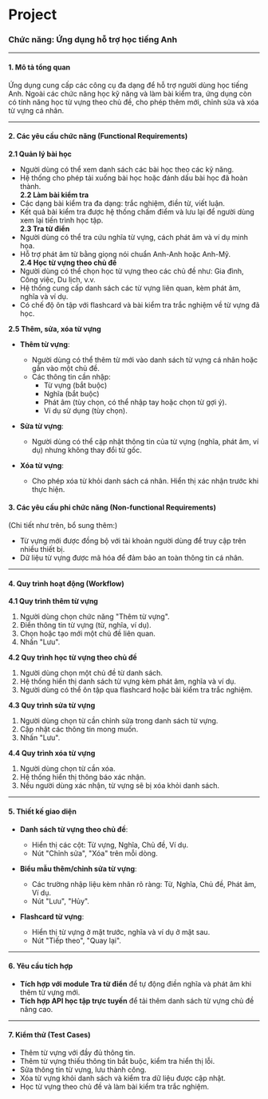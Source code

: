 # Project

### Chức năng: Ứng dụng hỗ trợ học tiếng Anh  

---

#### 1. Mô tả tổng quan  
Ứng dụng cung cấp các công cụ đa dạng để hỗ trợ người dùng học tiếng Anh. Ngoài các chức năng học kỹ năng và làm bài kiểm tra, ứng dụng còn có tính năng học từ vựng theo chủ đề, cho phép thêm mới, chỉnh sửa và xóa từ vựng cá nhân.  

---

#### 2. Các yêu cầu chức năng (Functional Requirements)  

**2.1 Quản lý bài học**  
- Người dùng có thể xem danh sách các bài học theo các kỹ năng.  
- Hệ thống cho phép tải xuống bài học hoặc đánh dấu bài học đã hoàn thành.  
**2.2 Làm bài kiểm tra**  
- Các dạng bài kiểm tra đa dạng: trắc nghiệm, điền từ, viết luận.  
- Kết quả bài kiểm tra được hệ thống chấm điểm và lưu lại để người dùng xem lại tiến trình học tập.  
**2.3 Tra từ điển**  
- Người dùng có thể tra cứu nghĩa từ vựng, cách phát âm và ví dụ minh họa.  
- Hỗ trợ phát âm từ bằng giọng nói chuẩn Anh-Anh hoặc Anh-Mỹ.  
**2.4 Học từ vựng theo chủ đề**  
- Người dùng có thể chọn học từ vựng theo các chủ đề như: Gia đình, Công việc, Du lịch, v.v.  
- Hệ thống cung cấp danh sách các từ vựng liên quan, kèm phát âm, nghĩa và ví dụ.  
- Có chế độ ôn tập với flashcard và bài kiểm tra trắc nghiệm về từ vựng đã học.  

**2.5 Thêm, sửa, xóa từ vựng**  
- **Thêm từ vựng**:  
  - Người dùng có thể thêm từ mới vào danh sách từ vựng cá nhân hoặc gắn vào một chủ đề.  
  - Các thông tin cần nhập:  
    - Từ vựng (bắt buộc)  
    - Nghĩa (bắt buộc)  
    - Phát âm (tùy chọn, có thể nhập tay hoặc chọn từ gợi ý).  
    - Ví dụ sử dụng (tùy chọn).  

- **Sửa từ vựng**:  
  - Người dùng có thể cập nhật thông tin của từ vựng (nghĩa, phát âm, ví dụ) nhưng không thay đổi từ gốc.  

- **Xóa từ vựng**:  
  - Cho phép xóa từ khỏi danh sách cá nhân. Hiển thị xác nhận trước khi thực hiện.  


#### 3. Các yêu cầu phi chức năng (Non-functional Requirements)  
(Chi tiết như trên, bổ sung thêm:)  
- Từ vựng mới được đồng bộ với tài khoản người dùng để truy cập trên nhiều thiết bị.  
- Dữ liệu từ vựng được mã hóa để đảm bảo an toàn thông tin cá nhân.  

---

#### 4. Quy trình hoạt động (Workflow)  

**4.1 Quy trình thêm từ vựng**  
1. Người dùng chọn chức năng "Thêm từ vựng".  
2. Điền thông tin từ vựng (từ, nghĩa, ví dụ).  
3. Chọn hoặc tạo mới một chủ đề liên quan.  
4. Nhấn "Lưu".  

**4.2 Quy trình học từ vựng theo chủ đề**  
1. Người dùng chọn một chủ đề từ danh sách.  
2. Hệ thống hiển thị danh sách từ vựng kèm phát âm, nghĩa và ví dụ.  
3. Người dùng có thể ôn tập qua flashcard hoặc bài kiểm tra trắc nghiệm.  

**4.3 Quy trình sửa từ vựng**  
1. Người dùng chọn từ cần chỉnh sửa trong danh sách từ vựng.  
2. Cập nhật các thông tin mong muốn.  
3. Nhấn "Lưu".  

**4.4 Quy trình xóa từ vựng**  
1. Người dùng chọn từ cần xóa.  
2. Hệ thống hiển thị thông báo xác nhận.  
3. Nếu người dùng xác nhận, từ vựng sẽ bị xóa khỏi danh sách.  

---

#### 5. Thiết kế giao diện  

- **Danh sách từ vựng theo chủ đề**:  
  - Hiển thị các cột: Từ vựng, Nghĩa, Chủ đề, Ví dụ.  
  - Nút "Chỉnh sửa", "Xóa" trên mỗi dòng.  

- **Biểu mẫu thêm/chỉnh sửa từ vựng**:  
  - Các trường nhập liệu kèm nhãn rõ ràng: Từ, Nghĩa, Chủ đề, Phát âm, Ví dụ.  
  - Nút "Lưu", "Hủy".  

- **Flashcard từ vựng**:  
  - Hiển thị từ vựng ở mặt trước, nghĩa và ví dụ ở mặt sau.  
  - Nút "Tiếp theo", "Quay lại".  

---

#### 6. Yêu cầu tích hợp  

- **Tích hợp với module Tra từ điển** để tự động điền nghĩa và phát âm khi thêm từ vựng mới.  
- **Tích hợp API học tập trực tuyến** để tải thêm danh sách từ vựng chủ đề nâng cao.  

---

#### 7. Kiểm thử (Test Cases)  

- Thêm từ vựng với đầy đủ thông tin.  
- Thêm từ vựng thiếu thông tin bắt buộc, kiểm tra hiển thị lỗi.  
- Sửa thông tin từ vựng, lưu thành công.  
- Xóa từ vựng khỏi danh sách và kiểm tra dữ liệu được cập nhật.  
- Học từ vựng theo chủ đề và làm bài kiểm tra trắc nghiệm.
